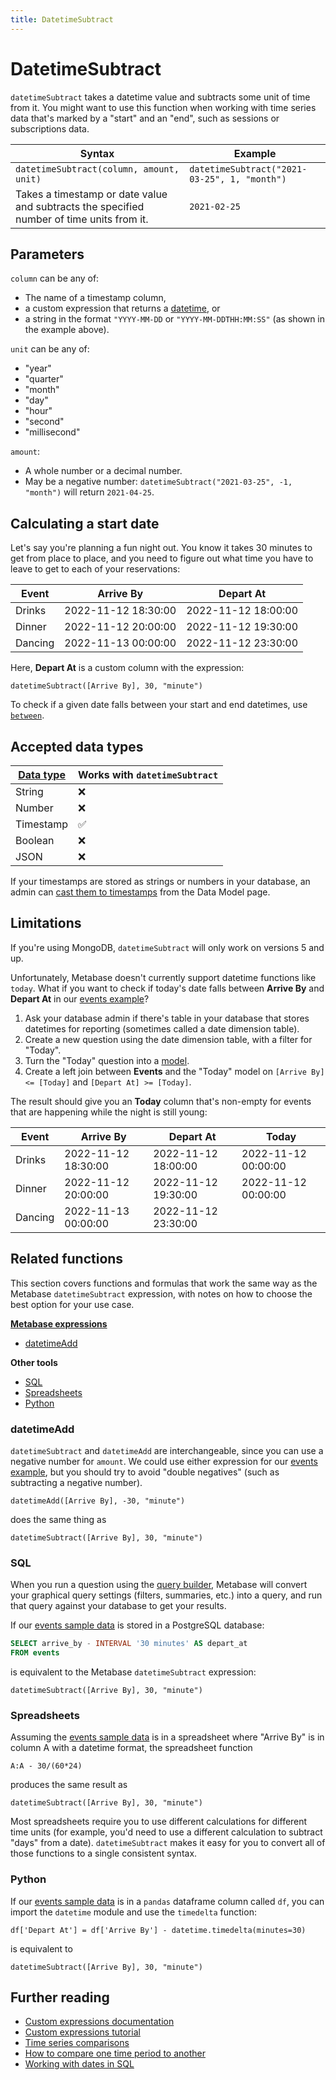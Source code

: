 ```yaml
---
title: DatetimeSubtract
---
```


# DatetimeSubtract

`datetimeSubtract` takes a datetime value and subtracts some unit of time from it. You might want to use this function when working with time series data that's marked by a "start" and an "end", such as sessions or subscriptions data.

| Syntax                                                                                    | Example                                     |
|-------------------------------------------------------------------------------------------|---------------------------------------------|
| `datetimeSubtract(column, amount, unit)`                                                  | `datetimeSubtract("2021-03-25", 1, "month")`|
| Takes a timestamp or date value and subtracts the specified number of time units from it. | `2021-02-25`                                |

## Parameters

`column` can be any of:
- The name of a timestamp column,
- a custom expression that returns a [datetime](#accepted-data-types), or
- a string in the format `"YYYY-MM-DD` or `"YYYY-MM-DDTHH:MM:SS"` (as shown in the example above).

`unit` can be any of:
- "year"
- "quarter"
- "month"
- "day"
- "hour"
- "second"
- "millisecond"

`amount`:
- A whole number or a decimal number.
- May be a negative number: `datetimeSubtract("2021-03-25", -1, "month")` will return `2021-04-25`.

## Calculating a start date

Let's say you're planning a fun night out. You know it takes 30 minutes to get from place to place, and you need to figure out what time you have to leave to get to each of your reservations:

| Event   | Arrive By           | Depart At           |
|---------|---------------------|---------------------|
| Drinks  | 2022-11-12 18:30:00 | 2022-11-12 18:00:00 |
| Dinner  | 2022-11-12 20:00:00 | 2022-11-12 19:30:00 |
| Dancing | 2022-11-13 00:00:00 | 2022-11-12 23:30:00 |

Here, **Depart At** is a custom column with the expression:

```
datetimeSubtract([Arrive By], 30, "minute")
```

To check if a given date falls between your start and end datetimes, use [`between`](../expressions-list.md#between).

## Accepted data types

| [Data type](https://www.metabase.com/learn/databases/data-types-overview#examples-of-data-types) | Works with `datetimeSubtract`  |
| ----------------------- | -------------------- |
| String                  | ❌                   |
| Number                  | ❌                   |
| Timestamp               | ✅                   |
| Boolean                 | ❌                   |
| JSON                    | ❌                   |

If your timestamps are stored as strings or numbers in your database, an admin can [cast them to timestamps](../../../data-modeling/metadata-editing.md#casting-to-a-specific-data-type) from the Data Model page.

## Limitations

If you're using MongoDB, `datetimeSubtract` will only work on versions 5 and up.

Unfortunately, Metabase doesn't currently support datetime functions like `today`. What if you want to check if today's date falls between **Arrive By** and **Depart At** in our [events example](#calculating-a-start-date)?

1. Ask your database admin if there's table in your database that stores datetimes for reporting (sometimes called a date dimension table).
2. Create a new question using the date dimension table, with a filter for "Today".
3. Turn the "Today" question into a [model](../../../data-modeling/models.md).
4. Create a left join between **Events** and the "Today" model on `[Arrive By] <= [Today]` and `[Depart At] >= [Today]`.

The result should give you an **Today** column that's non-empty for events that are happening while the night is still young:

| Event   | Arrive By           | Depart At           | Today               |
|---------|---------------------|---------------------|---------------------|
| Drinks  | 2022-11-12 18:30:00 | 2022-11-12 18:00:00 | 2022-11-12 00:00:00 |
| Dinner  | 2022-11-12 20:00:00 | 2022-11-12 19:30:00 | 2022-11-12 00:00:00 |
| Dancing | 2022-11-13 00:00:00 | 2022-11-12 23:30:00 |                     |

## Related functions

This section covers functions and formulas that work the same way as the Metabase `datetimeSubtract` expression, with notes on how to choose the best option for your use case.

**[Metabase expressions](../expressions-list.md)**

- [datetimeAdd](#datetimeadd)

**Other tools**

- [SQL](#sql)
- [Spreadsheets](#spreadsheets)
- [Python](#python)

### datetimeAdd

`datetimeSubtract` and `datetimeAdd` are interchangeable, since you can use a negative number for `amount`. We could use either expression for our [events example](#calculating-a-start-date), but you should try to avoid "double negatives" (such as subtracting a negative number).

```
datetimeAdd([Arrive By], -30, "minute")
```

does the same thing as

```
datetimeSubtract([Arrive By], 30, "minute")
```

### SQL

When you run a question using the [query builder](https://www.metabase.com/glossary/query_builder), Metabase will convert your graphical query settings (filters, summaries, etc.) into a query, and run that query against your database to get your results.

If our [events sample data](#calculating-a-start-date) is stored in a PostgreSQL database:

```sql
SELECT arrive_by - INTERVAL '30 minutes' AS depart_at
FROM events
```

is equivalent to the Metabase `datetimeSubtract` expression:

```
datetimeSubtract([Arrive By], 30, "minute")
```

### Spreadsheets 

Assuming the [events sample data](#calculating-a-start-date) is in a spreadsheet where "Arrive By" is in column A with a datetime format, the spreadsheet function

```
A:A - 30/(60*24)
```

produces the same result as

```
datetimeSubtract([Arrive By], 30, "minute")
```

Most spreadsheets require you to use different calculations for different time units (for example, you'd need to use a different calculation to subtract "days" from a date). `datetimeSubtract` makes it easy for you to convert all of those functions to a single consistent syntax.

### Python

If our [events sample data](#calculating-a-start-date) is in a `pandas` dataframe column called `df`, you can import the `datetime` module and use the `timedelta` function:

```
df['Depart At'] = df['Arrive By'] - datetime.timedelta(minutes=30)
```

is equivalent to

```
datetimeSubtract([Arrive By], 30, "minute")
```

## Further reading

- [Custom expressions documentation](../expressions.md)
- [Custom expressions tutorial](https://www.metabase.com/learn/questions/custom-expressions)
- [Time series comparisons](https://www.metabase.com/learn/questions/time-series-comparisons)
- [How to compare one time period to another](https://www.metabase.com/learn/dashboards/compare-times)
- [Working with dates in SQL](https://www.metabase.com/learn/sql-questions/dates-in-sql)
